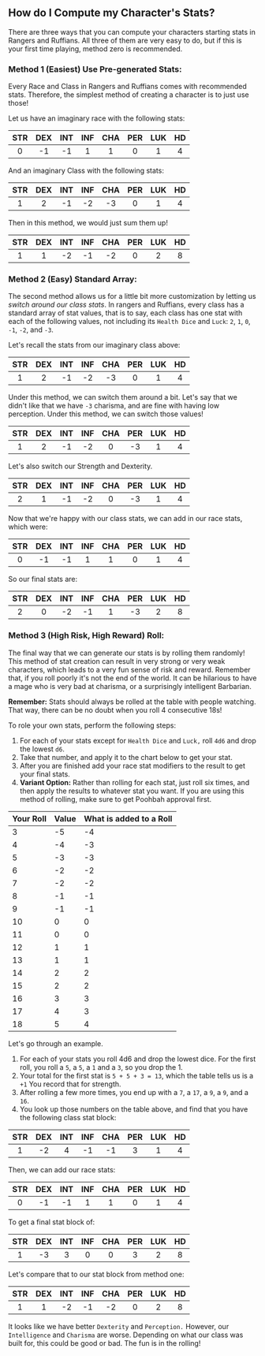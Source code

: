 ## How do I Compute my Character's Stats?
There are three ways that you can compute your characters starting stats in Rangers and Ruffians.
All three of them are very easy to do, but if this is your first time playing, method zero is
recommended.

### Method 1 (Easiest) Use Pre-generated Stats:
Every Race and Class in Rangers and Ruffians comes with recommended stats.
Therefore, the simplest method of creating a character is to just use those!

Let us have an imaginary race with the following stats:

| STR | DEX | INT | INF | CHA | PER | LUK | HD  |  
|:---:|:---:|:---:|:---:|:---:|:---:|:---:|:---:|  
|  0  | -1  | -1  |  1  |  1  |  0  |  1  |  4  |

And an imaginary Class with the following stats:

| STR | DEX | INT | INF | CHA | PER | LUK |  HD |  
|:---:|:---:|:---:|:---:|:---:|:---:|:---:|:---:|  
|  1  |  2  | -1  | -2  | -3  |  0  |  1  |  4  |

Then in this method, we would just sum them up!

| STR | DEX | INT | INF | CHA | PER | LUK |  HD |  
|:---:|:---:|:---:|:---:|:---:|:---:|:---:|:---:|  
|  1  |  1  | -2  | -1  | -2  |  0  |  2  |  8  |


### Method 2 (Easy) Standard Array:
The second method allows us for a little bit more customization
by letting us _switch around our class stats_.
In rangers and Ruffians, every class has a standard array of stat values,
that is to say, each class has one stat with each of the following values,
not including its ```Health Dice``` and ```Luck```: ```2```, ```1```, ```0```, 
```-1```, ```-2```, and ```-3```.

Let's recall the stats from our imaginary class above:

| STR | DEX | INT | INF | CHA | PER | LUK |  HD |  
|:---:|:---:|:---:|:---:|:---:|:---:|:---:|:---:|  
|  1  |  2  | -1  | -2  | -3  |  0  |  1  |  4  |

Under this method, we can switch them around a bit.
Let's say that we didn't like that we have ```-3``` charisma, and are fine with having low perception.
Under this method, we can switch those values!

| STR | DEX | INT | INF | CHA | PER | LUK |  HD |  
|:---:|:---:|:---:|:---:|:---:|:---:|:---:|:---:|  
|  1  |  2  | -1  | -2  | 0   |  -3  |  1 | 4   |

Let's also switch our Strength and Dexterity.

| STR | DEX | INT | INF | CHA | PER | LUK |  HD |  
|:---:|:---:|:---:|:---:|:---:|:---:|:---:|:---:|  
|  2  |  1  | -1  | -2  | 0   |  -3  |  1 | 4   |

Now that we're happy with our class stats, we can add in our race stats, which were:

| STR | DEX | INT | INF | CHA | PER | LUK | HD  |  
|:---:|:---:|:---:|:---:|:---:|:---:|:---:|:---:|  
|  0  | -1  | -1  |  1  |  1  |  0  |  1  |  4  |

So our final stats are:

| STR | DEX | INT | INF | CHA | PER | LUK | HD  |  
|:---:|:---:|:---:|:---:|:---:|:---:|:---:|:---:|  
|  2  | 0   | -2  |  -1 |  1  |  -3 |  2  |  8  |

### Method 3 (High Risk, High Reward) Roll:
The final way that we can generate our stats is by rolling them randomly!
This method of stat creation can result in very strong or very weak characters, which leads
to a very fun sense of risk and reward. Remember that, if you roll poorly it's not the end of the world.
It can be hilarious to have a mage who is very bad at charisma, or a surprisingly intelligent Barbarian.

__Remember:__ Stats should always be rolled at the table with people watching. That way, there can be no doubt
when you roll 4 consecutive 18s!

To role your own stats, perform the following steps:
1. For each of your stats except for ```Health Dice``` and ```Luck,``` roll ```4d6``` and drop the lowest ```d6```. 
2. Take that number, and apply it to the chart below to get your stat.
3. After you are finished add your race stat modifiers to the result to get your final stats.
4. __Variant Option:__ Rather than rolling for each stat, just roll six times, and then apply the results to whatever stat you want. 
   If you are using this method of rolling, make sure to get Poohbah approval first. 

| Your Roll  | Value  | What is added to a Roll  | 
|------------|-------|-----------------|
|      3     |   -5  |        -4       |
|      4     |   -4  |        -3       |
|      5     |   -3  |        -3       |
|      6     |   -2  |        -2       |
|      7     |   -2  |        -2       |
|      8     |   -1  |        -1       |
|      9     |   -1  |        -1       |
|     10     |    0  |         0       |
|     11     |    0  |         0       |
|     12     |    1  |         1       |
|     13     |    1  |         1       |
|     14     |    2  |         2       |
|     15     |    2  |         2       |
|     16     |    3  |         3       |
|     17     |    4  |         3       |
|     18     |    5  |         4       |

Let's go through an example.
1. For each of your stats you roll 4d6 and drop the lowest dice. For the first roll, you roll a ```5```, a ```5```, a ```1``` and a ```3```, so you drop the 1. 
2. Your total for the first stat is ```5 + 5 + 3 = 13```, which the table tells us is a ```+1``` You record that for strength.
3. After rolling a few more times, you end up with a ```7```, a ```17```, a ```9```, a ```9```, and a ```16```. 
4. You look up those numbers on the table above, and find that you have the following class stat block:


| STR | DEX | INT | INF | CHA | PER | LUK | HD  |  
|:---:|:---:|:---:|:---:|:---:|:---:|:---:|:---:|  
|  1  | -2  |  4  |  -1 |  -1 |  3  |  1  |  4  |

Then, we can add our race stats:

| STR | DEX | INT | INF | CHA | PER | LUK | HD  |  
|:---:|:---:|:---:|:---:|:---:|:---:|:---:|:---:|  
|  0  | -1  | -1  |  1  |  1  |  0  |  1  |  4  |

To get a final stat block of:

| STR | DEX | INT | INF | CHA | PER | LUK | HD  |  
|:---:|:---:|:---:|:---:|:---:|:---:|:---:|:---:|  
|  1  | -3  |  3  |  0  |  0  |  3  |  2  |  8  |

Let's compare that to our stat block from method one:


| STR | DEX | INT | INF | CHA | PER | LUK |  HD |  
|:---:|:---:|:---:|:---:|:---:|:---:|:---:|:---:|  
|  1  |  1  | -2  | -1  | -2  |  0  |  2  |  8  |

It looks like we have  better ```Dexterity``` and ```Perception.```
However, our ```Intelligence``` and ```Charisma``` are worse.
Depending on what our class was built for, this could be good or bad.
The fun is in the rolling!
